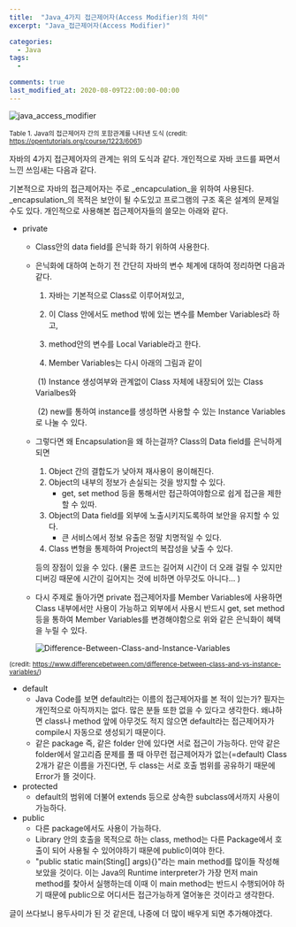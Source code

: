 ```yaml
---
title:  "Java_4가지 접근제어자(Access Modifier)의 차이"
excerpt: "Java_접근제어자(Access Modifier)"

categories:
  - Java
tags:
  - 

comments: true
last_modified_at: 2020-08-09T22:00:00-00:00
---
```


![java_access_modifier](/Users/jin/Desktop/gimquokka.github.io/_posts/img/java_access_modifier.jpeg)

<small>Table 1. Java의 접근제어자 간의 포함관계를 나타낸 도식 (credit: https://opentutorials.org/course/1223/6061)</small>



  자바의 4가지 접근제어자의 관계는 위의 도식과 같다. 개인적으로 자바 코드를 짜면서 느낀 쓰임새는 다음과 같다.

기본적으로 자바의 접근제어자는 주로 _encapculation_을 위하여 사용된다. _encapsulation_의 목적은 보안이 될 수도있고 프로그램의 구조 혹은 설계의 문제일 수도 있다. 개인적으로 사용해본 접근제어자들의 쓸모는 아래와 같다.



- private

  - Class안의 data field를 은닉화 하기 위하여 사용한다. 

  - 은닉화에 대하여 논하기 전 간단히 자바의 변수 체계에 대하여 정리하면 다음과 같다. 

     1) 자바는 기본적으로 Class로 이루어져있고, 

     2) 이 Class 안에서도 method 밖에 있는 변수를 Member Variables라 하고,

     3) method안의 변수를 Local Variable라고 한다. 

     4) Member Variables는 다시 아래의 그림과 같이

    ​    (1) Instance 생성여부와 관계없이 Class 자체에 내장되어 있는 Class Varialbes와 

    ​    (2) new를 통하여 instance를 생성하면 사용할 수 있는 Instance Variables로 나눌 수 있다.

  - 그렇다면 왜 Encapsulation을 왜 하는걸까? Class의 Data field를 은닉하게 되면 

    1. Object 간의 결합도가 낮아져 재사용이 용이해진다.
    2. Object의 내부의 정보가 손실되는 것을 방지할 수 있다. 
       - get, set method 등을 통해서만 접근하여야함으로 쉽게 접근을 제한할 수 있따.
    3. Object의 Data field를 외부에 노출시키지도록하여 보안을 유지할 수 있다.
       - 큰 서비스에서 정보 유출은 정말 치명적일 수 있다.
    4. Class 변형을 통제하여 Project의 복잡성을 낮출 수 있다.

    등의 장점이 있을 수 있다. (물론 코드는 길어져 시간이 더 오래 걸릴 수 있지만 디버깅 때문에 시간이 길어지는 것에 비하면 아무것도 아니다... )

  - 다시 주제로 돌아가면 private 접근제어자를 Member Variables에 사용하면 Class 내부에서만 사용이 가능하고 외부에서 사용시 반드시 get, set method 등을 통하여 Member Variables를 변경해야함으로 위와 같은 은닉화이 혜택을 누릴 수 있다.

    ![Difference-Between-Class-and-Instance-Variables](/Users/jin/Desktop/gimquokka.github.io/_posts/img/Difference-Between-Class-and-Instance-Variables.png)

<small>(credit: https://www.differencebetween.com/difference-between-class-and-vs-instance-variables/)</small>

- default
  - Java Code를 보면 default라는 이름의 접근제어자를 본 적이 있는가? 필자는 개인적으로 아직까지는 없다. 많은 분들 또한 없을 수 있다고 생각한다. 왜냐하면 class나 method 앞에 아무것도 적지 않으면 default라는 접근제어자가 compile시 자동으로 생성되기 때문이다.
  - 같은 package 즉, 같은 folder 안에 있다면 서로 접근이 가능하다. 만약 같은 folder에서 알고리즘 문제를 풀 때 아무런 접근제어자가 없는(=default) Class 2개가 같은 이름을 가진다면, 두 class는 서로 호출 범위를 공유하기 때문에 Error가 뜰 것이다. 
- protected
  - default의 범위에 더불어 extends 등으로 상속한 subclass에서까지 사용이 가능하다.
- public
  - 다른 package에서도 사용이 가능하다.
  - Library 안의 호출을 목적으로 하는 class, method는 다른 Package에서 호출이 되어 사용될 수 있어야하기 때문에 public이여야 한다.
  - "public static main(Sting[] args){}"라는 main method를 많이들 작성해 보았을 것이다. 이는 Java의 Runtime interpreter가 가장 먼저 main method를 찾아서 실행하는데 이때 이 main method는 반드시 수행되어야 하기 때문에 public으로 어디서든 접근가능하게 열어놓은 것이라고 생각한다.





글이 쓰다보니 용두사미가 된 것 같은데, 나중에 더 많이 배우게 되면 추가해야겠다.